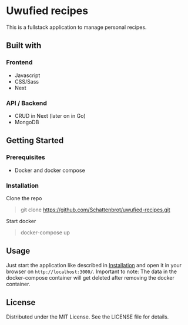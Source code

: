 # Uwufied recipes

This is a fullstack application to manage personal recipes.

## Built with

### Frontend

- Javascript
- CSS/Sass
- Next

### API / Backend

- CRUD in Next (later on in Go)
- MongoDB

## Getting Started

### Prerequisites

- Docker and docker compose

### Installation

Clone the repo

> git clone https://github.com/Schattenbrot/uwufied-recipes.git

Start docker

> docker-compose up

## Usage

Just start the application like described in [Installation](###Installation) and open it in your browser on `http://localhost:3000/`.
Important to note: The data in the docker-compose container will get deleted after removing the docker container.

## License

Distributed under the MIT License. See the LICENSE file for details.
